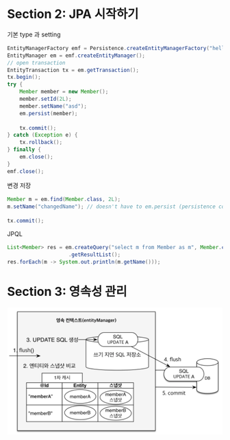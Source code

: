 # Section 2: JPA 시작하기

기본 type 과 setting
```java
EntityManagerFactory emf = Persistence.createEntityManagerFactory("hello");
EntityManager em = emf.createEntityManager();
// open transaction
EntityTransaction tx = em.getTransaction();
tx.begin();
try {
    Member member = new Member();
    member.setId(2L);
    member.setName("asd");
    em.persist(member);

    tx.commit();
} catch (Exception e) {
    tx.rollback();
} finally {
    em.close();
}
emf.close();
```

변경 저장
```java
Member m = em.find(Member.class, 2L);
m.setName("changedName"); // doesn't have to em.persist (persistence context)

tx.commit();
```

JPQL
```java
List<Member> res = em.createQuery("select m from Member as m", Member.class)
                    .getResultList();
res.forEach(m -> System.out.println(m.getName()));
```

# Section 3: 영속성 관리
![](imgs/img.png)










